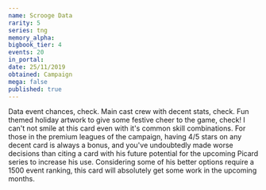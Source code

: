 ```yaml
---
name: Scrooge Data
rarity: 5
series: tng
memory_alpha:
bigbook_tier: 4
events: 20
in_portal:
date: 25/11/2019
obtained: Campaign
mega: false
published: true
---
```


Data event chances, check. Main cast crew with decent stats, check. Fun themed holiday artwork to give some festive cheer to the game, check! I can't not smile at this card even with it's common skill combinations. For those in the premium leagues of the campaign, having 4/5 stars on any decent card is always a bonus, and you've undoubtedly made worse decisions than citing a card with his future potential for the upcoming Picard series to increase his use. Considering some of his better options require a 1500 event ranking, this card will absolutely get some work in the upcoming months.
